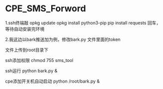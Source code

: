 # CPE_SMS_Forword
1.ssh终端敲  opkg update
opkg install python3-pip
pip install requests 回车，等待自动安装完环境

2.我这边以bark推送加为例，修改bark.py 文件里面的token


文件上传到root目录下

ssh添加权限
chmod 755 sms_tool

ssh运行
python bark.py &

cpe添加开关机自动启动
python /root/bark.py &
